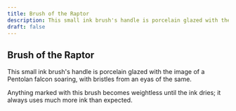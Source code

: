 ```yaml
---
title: Brush of the Raptor
description: This small ink brush's handle is porcelain glazed with the image of a Pentolan falcon soaring, with bristles from an eyas of the same....
draft: false
---
```


## Brush of the Raptor

This small ink brush's handle is porcelain glazed with the image of a Pentolan falcon soaring, with bristles from an eyas of the same.

Anything marked with this brush becomes weightless until the ink dries; it always uses much more ink than expected.
